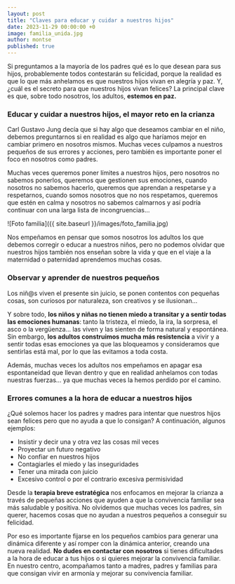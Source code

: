 ```yaml
---
layout: post
title: "Claves para educar y cuidar a nuestros hijos"
date: 2023-11-29 00:00:00 +0
image: familia_unida.jpg
author: montse
published: true
---
```


Si preguntamos a la mayoría de los padres qué es lo que desean para sus hijos, probablemente todos contestarán su felicidad, porque la realidad es que lo que más anhelamos es que nuestros hijos vivan en alegría y paz. Y, ¿cuál es el secreto para que nuestros hijos vivan felices? La principal clave es que, sobre todo nosotros, los adultos, **estemos en paz.**  

<!-- more -->

### Educar y cuidar a nuestros hijos, el mayor reto en la crianza

Carl Gustavo Jung decía que si hay algo que deseamos cambiar en el niño, debemos preguntarnos si en realidad es algo que haríamos mejor en cambiar primero en nosotros mismos. Muchas veces culpamos a nuestros pequeños de sus errores y acciones, pero también es importante poner el foco en nosotros como padres.

Muchas veces queremos poner límites a nuestros hijos, pero nosotros no sabemos ponerlos, queremos que gestionen sus emociones, cuando nosotros no sabemos hacerlo, queremos que aprendan a respetarse y a respetarnos, cuando somos nosotros que no nos respetamos, queremos que estén en calma y nosotros no sabemos calmarnos y así podría continuar con una larga lista de incongruencias…  

![Foto familia]({{ site.baseurl }}/images/foto_familia.jpg)


Nos empeñamos en pensar que somos nosotros los adultos los que debemos corregir o educar a nuestros niños, pero no podemos olvidar que nuestros hijos también nos enseñan sobre la vida y que en el viaje a la maternidad o paternidad aprendemos muchas cosas.


### Observar y aprender de nuestros pequeños

Los niñ@s viven el presente sin juicio, se ponen contentos con pequeñas cosas, son curiosos por naturaleza, son creativos y se ilusionan...

Y sobre todo, **los niños y niñas no tienen miedo a transitar y a sentir todas las emociones humanas**: tanto la tristeza, el miedo, la ira, la sorpresa, el asco o la vergüenza... las viven y las sienten de forma natural y espontánea. Sin embargo, **los adultos construimos mucha más resistencia** a vivir y a sentir todas esas emociones ya que las bloqueamos y consideramos que sentirlas está mal, por lo que las evitamos a toda costa.

Además, muchas veces los adultos nos empeñamos en apagar esa espontaneidad que llevan dentro y que en realidad anhelamos con todas nuestras fuerzas… ya que muchas veces la hemos perdido por el camino.  

### Errores comunes a la hora de educar a nuestros hijos

¿Qué solemos hacer los padres y madres para intentar que nuestros hijos sean felices pero que no ayuda a que lo consigan? A continuación, algunos ejemplos:

- Insistir y decir una y otra vez las cosas mil veces 
- Proyectar un futuro negativo 
- No confiar en nuestros hijos
- Contagiarles el miedo y las inseguridades 
- Tener una mirada con juicio 
- Excesivo control o por el contrario excesiva permisividad


Desde la **terapia breve estratégica** nos enfocamos en mejorar la crianza a través de pequeñas acciones que ayuden a que la convivencia familiar sea más saludable y positiva. No olvidemos que muchas veces los padres, sin querer, hacemos cosas que no ayudan a nuestros pequeños a conseguir su felicidad.

Por eso es importante fijarse en los pequeños cambios para generar una dinámica diferente y así romper con la dinámica anterior, creando una nueva realidad. **No dudes en contactar con nosotros** si tienes dificultades a la hora de educar a tus hijos o si quieres mejorar la convivencia familiar. En nuestro centro, acompañamos tanto a madres, padres y familias para que consigan vivir en armonía y mejorar su convivencia familiar. 

